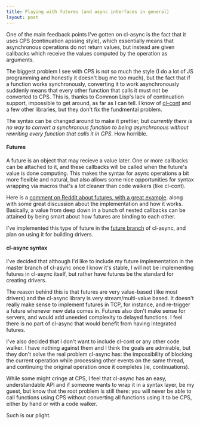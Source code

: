 ```yaml
---
title: Playing with futures (and async interfaces in general)
layout: post
---
```

One of the main feedback points I've gotten on cl-async is the fact that it uses
CPS (continuation apssing style), which essentially means that asynchronous
operations do not return values, but instead are given callbacks which receive
the values computed by the operation as arguments.

The biggest problem I see with CPS is not so much the style (I do a lot of JS
programming and honestly it doesn't bug me too much), but the fact that if a
function works synchronously, converting it to work asynchronously suddenly
means that every other function that calls it must not be converted to CPS. This
is, thanks to Common Lisp's lack of continuation support, impossible to get
around, as far as I can tell. I know of [cl-cont](http://common-lisp.net/project/cl-cont/)
and a few other libraries, but they don't fix the fundmental problem.

The syntax can be changed around to make it prettier, but _currently there is no
way to convert a synchronous function to being asynchronous without rewriting
every function that calls it in CPS_. How horrible.

#### Futures
A future is an object that may recieve a value later. One or more callbacks can
be attached to it, and these callbacks will be called when the future's value is
done computing. This makes the syntax for async operations a bit more flexible
and natural, but also allows some nice opportunities for syntax wrapping via
macros that's a *lot* cleaner than code walkers (like cl-cont).

Here is a [comment on Reddit about futures, with a great example](http://www.reddit.com/r/lisp/comments/11lo3a/clasync_asynchronous_operations_for_common_lisp/c6nnvwk).
along with some great discussion about the implementation and how it works.
Basically, a value from deep down in a bunch of nested callbacks can be attained
by being smart about how futures are binding to each other.

I've implemented this type of future in the [future branch](https://github.com/orthecreedence/cl-async/tree/future)
of cl-async, and plan on using it for building drivers.

#### cl-async syntax
I've decided that although I'd like to include my future implementation in the
master branch of cl-async once I know it's stable, I will not be implementing
futures in cl-async itself, but rather have futures be the standard for creating
drivers.

The reason behind this is that futures are very value-based (like most drivers)
and the cl-async library is very stream/multi-value based. It doesn't really
make sense to implement futures in TCP, for instance, and re-trigger a future
whenever new data comes in. Futures also don't make sense for servers, and would
add uneeded complexity to delayed functions. I feel there is no part of cl-async
that would benefit from having integrated futures.

I've also decided that I don't want to include cl-cont or any other code walker.
I have nothing against them and I think the goals are admirable, but they don't
solve the real problem cl-async has: the impossibility of blocking the current
operation while processing other events on the same thread, and continuing the
original operation once it completes (ie, continuations).

While some might cringe at CPS, I feel that cl-async has an easy, understandable
API and if someone wants to wrap it in a syntax layer, be my guest, but know
that the root problem is still there: you will never be able to call functions
using CPS without converting all functions using it to be CPS, either by hand or
with a code walker.

Such is our plight.
